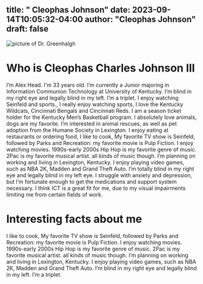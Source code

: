 title: " Cleophas Johnson"
date: 2023-09-14T10:05:32-04:00
author: "Cleophas Johnson"
draft: false
---
![picture of Dr. Greenhalgh](https://images.thedirect.com/media/article_big/mcu-watch-order-marvel-studios-first-time_AdioFcp.jpg?imgeng=cmpr_75/)

# Who is Cleophas Charles Johnson III

I’m Alex Head. I'm 33 years old. I’m currently a Junior majoring in Information Communion Technology at University of Kentucky. I’m blind in my right eye and legally blind in my left. I’m a triplet. I enjoy watching Seinfeld and sports., I really enjoy watching sports, I love the Kentucky Wildcats, Cincinnati Bengals  and Cincinnati Reds. I am a season ticket holder for the Kentucky Men’s Basketball program. I absolutely love animals, dogs are my favorite. I’m interested in animal rescues, as well as pet adoption from the Humane Society in Lexington. I enjoy eating at restaurants or ordering food, I like to cook, My favorite TV show is Seinfeld, followed by Parks and Recreation: my favorite movie is Pulp Fiction. I enjoy watching movies. 1990s-early 2000s Hip Hop is my favorite genre of music. 2Pac is my favorite musical artist. all kinds of music though. I’m planning on working and living in Lexington, Kentucky.  I enjoy playing video games, such as NBA 2K, Madden and Grand Theft Auto. I’m totally blind in my right eye and legally blind in my left eye. I struggle with anxiety and depression, but I’m fortunate enough to get the medications and support system necessary. I think ICT is a great fit for me, due to my visual impairments limiting me from certain fields of work. 


 

# Interesting facts about me 

I like to cook, My favorite TV show is Seinfeld, followed by Parks and Recreation: my favorite movie is Pulp Fiction. I enjoy watching movies. 1990s-early 2000s Hip Hop is my favorite genre of music. 2Pac is my favorite musical artist. all kinds of music though. I’m planning on working and living in Lexington, Kentucky.  I enjoy playing video games, such as NBA 2K, Madden and Grand Theft Auto. I’m blind in my right eye and legally blind in my left. I’m a triplet. 

 
